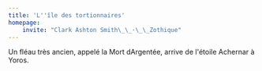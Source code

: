 ```yaml
---
title: 'L''île des tortionnaires'
homepage:
    invite: "Clark Ashton Smith\_\_·\_\_Zothique"
---
```


Un fléau très ancien, appelé la Mort dArgentée, arrive de l'étoile Achernar à Yoros.
